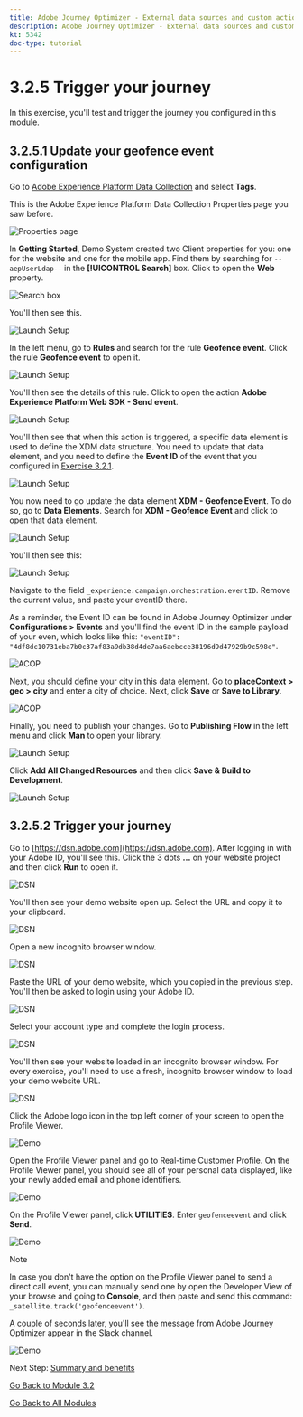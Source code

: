 ```yaml
---
title: Adobe Journey Optimizer - External data sources and custom actions
description: Adobe Journey Optimizer - External data sources and custom actions
kt: 5342
doc-type: tutorial
---
```

# 3.2.5 Trigger your journey

In this exercise, you'll test and trigger the journey you configured in this module.

## 3.2.5.1 Update your geofence event configuration

Go to [Adobe Experience Platform Data Collection](https://experience.adobe.com/launch/) and select **Tags**.

This is the Adobe Experience Platform Data Collection Properties page you saw before.

![Properties page](./../../../modules/datacollection/module1.1/images/launch1.png) 

In **Getting Started**, Demo System created two Client properties for you: one for the website and one for the mobile app. Find them by searching for `--aepUserLdap--` in the **[!UICONTROL Search]** box. Click to open the **Web** property.

![Search box](./../../../modules/datacollection/module1.1/images/property6.png)

You'll then see this.

![Launch Setup](./images/rule1.png)

In the left menu, go to **Rules** and search for the rule **Geofence event**. Click the rule **Geofence event** to open it.

![Launch Setup](./images/rule2.png)

You'll then see the details of this rule. Click to open the action **Adobe Experience Platform Web SDK - Send event**.

![Launch Setup](./images/rule3.png)

You'll then see that when this action is triggered, a specific data element is used to define the XDM data structure. You need to update that data element, and you need to define the **Event ID** of the event that you configured in [Exercise 3.2.1](./ex1.md).

![Launch Setup](./images/rule4.png)

You now need to go update the data element **XDM - Geofence Event**. To do so, go to **Data Elements**. Search for **XDM - Geofence Event** and click to open that data element.

![Launch Setup](./images/rule5.png)

You'll then see this:

![Launch Setup](./images/rule6.png)

Navigate to the field `_experience.campaign.orchestration.eventID`. Remove the current value, and paste your eventID there.

As a reminder, the Event ID can be found in Adobe Journey Optimizer under **Configurations > Events** and you'll find the event ID in the sample payload of your even, which looks like this: `"eventID": "4df8dc10731eba7b0c37af83a9db38d4de7aa6aebcce38196d9d47929b9c598e"`. 

![ACOP](./images/payloadeventID.png)

Next, you should define your city in this data element. Go to **placeContext > geo > city** and enter a city of choice. Next, click **Save** or **Save to Library**.

![ACOP](./images/payloadeventIDgeo.png)

Finally, you need to publish your changes. Go to **Publishing Flow** in the left menu and click **Man** to open your library.

![Launch Setup](./images/rule8.png)

Click **Add All Changed Resources** and then click **Save & Build to Development**.

![Launch Setup](./images/rule9.png)

## 3.2.5.2 Trigger your journey

Go to [https://dsn.adobe.com](https://dsn.adobe.com). After logging in with your Adobe ID, you'll see this. Click the 3 dots **...** on your website project and then click **Run** to open it.

![DSN](./../../datacollection/module1.1/images/web8.png)

You'll then see your demo website open up. Select the URL and copy it to your clipboard.

![DSN](../../gettingstarted/gettingstarted/images/web3.png)

Open a new incognito browser window.

![DSN](../../gettingstarted/gettingstarted/images/web4.png)

Paste the URL of your demo website, which you copied in the previous step. You'll then be asked to login using your Adobe ID.

![DSN](../../gettingstarted/gettingstarted/images/web5.png)

Select your account type and complete the login process.

![DSN](../../gettingstarted/gettingstarted/images/web6.png)

You'll then see your website loaded in an incognito browser window. For every exercise, you'll need to use a fresh, incognito browser window to load your demo website URL.

![DSN](../../gettingstarted/gettingstarted/images/web7.png)

Click the Adobe logo icon in the top left corner of your screen to open the Profile Viewer.
  
![Demo](./../../../modules/datacollection/module1.2/images/pv1.png)

Open the Profile Viewer panel and go to Real-time Customer Profile. On the Profile Viewer panel, you should see all of your personal data displayed, like your newly added email and phone identifiers.
      
![Demo](./images/pv2.png)

On the Profile Viewer panel, click **UTILITIES**. Enter `geofenceevent` and click **Send**.

![Demo](./images/smsdemo1.png)

>[!NOTE]
>
>In case you don't have the option on the Profile Viewer panel to send a direct call event, you can manually send one by open the Developer View of your browse and going to **Console**, and then paste and send this command: `_satellite.track('geofenceevent')`.

A couple of seconds later, you'll see the message from Adobe Journey Optimizer appear in the Slack channel.

![Demo](./images/smsdemo4.png)

Next Step: [Summary and benefits](./summary.md)

[Go Back to Module 3.2](journey-orchestration-external-weather-api-sms.md)

[Go Back to All Modules](../../../overview.md)
